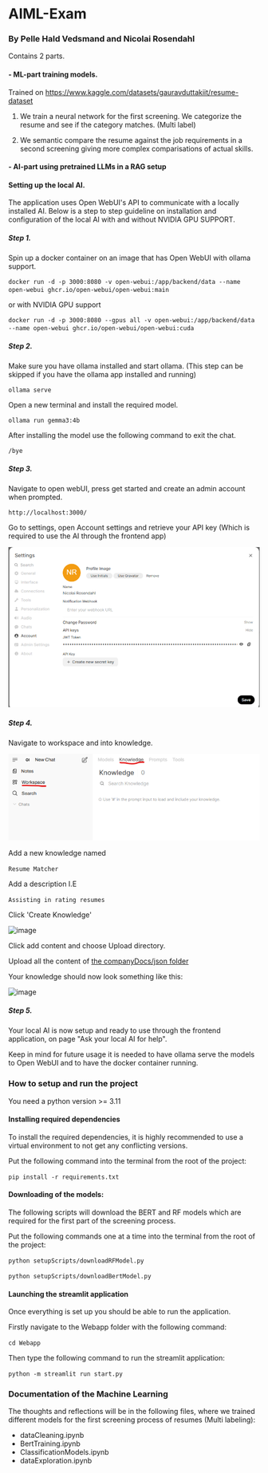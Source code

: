 # AIML-Exam

### By Pelle Hald Vedsmand and Nicolai Rosendahl

Contains 2 parts.

#### - ML-part training models.

Trained on https://www.kaggle.com/datasets/gauravduttakiit/resume-dataset

1. We train a neural network for the first screening. We categorize the resume and see if the category matches. (Multi label)

2. We semantic compare the resume against the job requirements in a second screening giving more complex comparisations of actual skills.

#### - AI-part using pretrained LLMs in a RAG setup

#### Setting up the local AI.

The application uses Open WebUI's API to communicate with a locally installed AI. Below is a step to step guideline on installation and configuration of the local AI with and without NVIDIA GPU SUPPORT.

##### Step 1.
Spin up a docker container on an image that has Open WebUI with ollama support. 

```
docker run -d -p 3000:8080 -v open-webui:/app/backend/data --name open-webui ghcr.io/open-webui/open-webui:main
```

or with NVIDIA GPU support

```
docker run -d -p 3000:8080 --gpus all -v open-webui:/app/backend/data --name open-webui ghcr.io/open-webui/open-webui:cuda
```

##### Step 2.
Make sure you have ollama installed and start ollama. (This step can be skipped if you have the ollama app installed and running)

```
ollama serve
```

Open a new terminal and install the required model.

```
ollama run gemma3:4b
```

After installing the model use the following command to exit the chat.

```
/bye
```
 
##### Step 3.

Navigate to open webUI, press get started and create an admin account when prompted. 

```
http://localhost:3000/
```

Go to settings, open Account settings and retrieve your API key (Which is required to use the AI through the frontend app)

![image](documentation/Local_AI_model/API_key_retrievel.png)

##### Step 4.

Navigate to workspace and into knowledge.

![image](documentation/Local_AI_model/workspace_knowledge.png)

Add a new knowledge named

```Resume Matcher```

Add a description I.E

```Assisting in rating resumes```

Click 'Create Knowledge'

![image](documentation/Local_AI_model/create_knowledge.png)

Click add content and choose Upload directory.

Upload all the content of [the companyDocs/json folder](/companyDocs/json/)

Your knowledge should now look something like this:

![image](documentation/Local_AI_model/knowledge_complete.png)

##### Step 5.

Your local AI is now setup and ready to use through the frontend application, on page "Ask your local AI for help".

Keep in mind for future usage it is needed to have ollama serve the models to Open WebUI and to have the docker container running.

### How to setup and run the project

You need a python version >= 3.11

#### Installing required dependencies
To install the required dependencies, it is highly recommended to use a virtual environment to not get any conflicting versions.

Put the following command into the terminal from the root of the project:

`pip install -r requirements.txt`

#### Downloading of the models:
The following scripts will download the BERT and RF models which are required for the first part of the screening process.

Put the following commands one at a time into the terminal from the root of the project:

`python setupScripts/downloadRFModel.py`

`python setupScripts/downloadBertModel.py`

#### Launching the streamlit application
Once everything is set up you should be able to run the application. 

Firstly navigate to the Webapp folder with the following command:

`cd Webapp`

Then type the following command to run the streamlit application:

`python -m streamlit run start.py`

### Documentation of the Machine Learning

The thoughts and reflections will be in the following files, where we trained different models for the first screening process of resumes (Multi labeling):

- dataCleaning.ipynb
- BertTraining.ipynb
- ClassificationModels.ipynb
- dataExploration.ipynb
